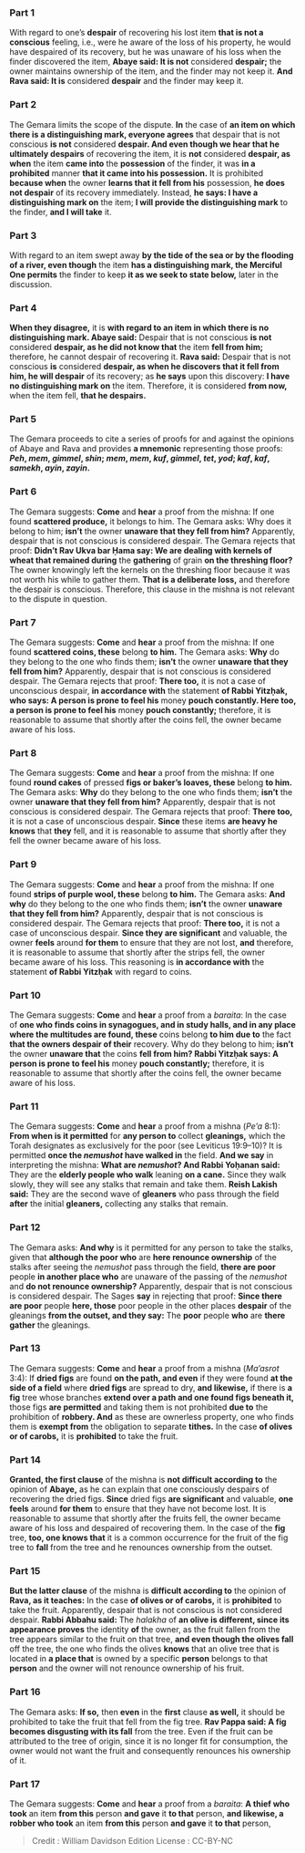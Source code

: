 
### Part 1
With regard to one’s <b>despair</b> of recovering his lost item <b>that is not a conscious</b> feeling, i.e., were he aware of the loss of his property, he would have despaired of its recovery, but he was unaware of his loss when the finder discovered the item, <b>Abaye said: It is not</b> considered <b>despair;</b> the owner maintains ownership of the item, and the finder may not keep it. <b>And Rava said: It is</b> considered <b>despair</b> and the finder may keep it.

### Part 2
The Gemara limits the scope of the dispute. <b>In</b> the case of <b>an item on which there is a distinguishing mark, everyone agrees</b> that despair that is not conscious <b>is not</b> considered <b>despair. And even though we hear that he ultimately despairs</b> of recovering the item, it is <b>not</b> considered <b>despair, as when</b> the item <b>came into</b> the <b>possession</b> of the finder, it was <b>in a prohibited</b> manner <b>that it came into his possession.</b> It is prohibited <b>because when</b> the owner <b>learns that it fell from his</b> possession, <b>he does not despair</b> of its recovery immediately. Instead, <b>he says: I have a distinguishing mark on</b> the item; <b>I will provide the distinguishing mark</b> to the finder, <b>and I will take</b> it.

### Part 3
With regard to an item swept away <b>by the tide of the sea or by the flooding of a river, even though</b> the item <b>has a distinguishing mark, the Merciful One permits</b> the finder to keep <b>it as we seek to state below,</b> later in the discussion.

### Part 4
<b>When they disagree,</b> it is <b>with regard to an item in which there is no distinguishing mark. Abaye said:</b> Despair that is not conscious <b>is not</b> considered <b>despair, as he did not know that</b> the item <b>fell from him;</b> therefore, he cannot despair of recovering it. <b>Rava said:</b> Despair that is not conscious <b>is</b> considered <b>despair, as when he discovers that it fell from him, he will despair</b> of its recovery; as <b>he says</b> upon this discovery: <b>I have no distinguishing mark on</b> the item. Therefore, it is considered <b>from now,</b> when the item fell, <b>that he despairs.</b>

### Part 5
The Gemara proceeds to cite a series of proofs for and against the opinions of Abaye and Rava and provides <b>a mnemonic</b> representing those proofs: <b><i>Peh</i>, <i>mem</i>, <i>gimmel</i>, <i>shin</i>; <i>mem</i>, <i>mem</i>, <i>kuf</i>, <i>gimmel</i>, <i>tet</i>, <i>yod</i>; <i>kaf</i>, <i>kaf</i>, <i>samekh</i>, <i>ayin</i>, <i>zayin</i>.</b>

### Part 6
The Gemara suggests: <b>Come</b> and <b>hear</b> a proof from the mishna: If one found <b>scattered produce,</b> it belongs to him. The Gemara asks: Why does it belong to him; <b>isn’t</b> the owner <b>unaware that they fell from him?</b> Apparently, despair that is not conscious is considered despair. The Gemara rejects that proof: <b>Didn’t Rav Ukva bar Ḥama say: We are dealing with kernels of wheat that remained during</b> the <b>gathering</b> of grain <b>on the threshing floor?</b> The owner knowingly left the kernels on the threshing floor because it was not worth his while to gather them. <b>That is a deliberate loss,</b> and therefore the despair is conscious. Therefore, this clause in the mishna is not relevant to the dispute in question.

### Part 7
The Gemara suggests: <b>Come</b> and <b>hear</b> a proof from the mishna: If one found <b>scattered coins, these</b> belong <b>to him.</b> The Gemara asks: <b>Why</b> do they belong to the one who finds them; <b>isn’t</b> the owner <b>unaware that they fell from him?</b> Apparently, despair that is not conscious is considered despair. The Gemara rejects that proof: <b>There too,</b> it is not a case of unconscious despair, <b>in accordance with</b> the statement <b>of Rabbi Yitzḥak, who says: A person is prone to feel his</b> money <b>pouch constantly. Here too, a person is prone to feel his</b> money <b>pouch constantly;</b> therefore, it is reasonable to assume that shortly after the coins fell, the owner became aware of his loss.

### Part 8
The Gemara suggests: <b>Come</b> and <b>hear</b> a proof from the mishna: If one found <b>round cakes</b> of pressed <b>figs or baker’s loaves, these</b> belong <b>to him.</b> The Gemara asks: <b>Why</b> do they belong to the one who finds them; <b>isn’t</b> the owner <b>unaware that they fell from him?</b> Apparently, despair that is not conscious is considered despair. The Gemara rejects that proof: <b>There too,</b> it is not a case of unconscious despair. <b>Since</b> these items <b>are heavy he knows</b> that <b>they</b> fell, and it is reasonable to assume that shortly after they fell the owner became aware of his loss.

### Part 9
The Gemara suggests: <b>Come</b> and <b>hear</b> a proof from the mishna: If one found <b>strips of purple wool, these</b> belong <b>to him.</b> The Gemara asks: <b>And why</b> do they belong to the one who finds them; <b>isn’t</b> the owner <b>unaware that they fell from him?</b> Apparently, despair that is not conscious is considered despair. The Gemara rejects that proof: <b>There too,</b> it is not a case of unconscious despair. <b>Since they are significant</b> and valuable, the owner <b>feels</b> around <b>for them</b> to ensure that they are not lost, <b>and</b> therefore, it is reasonable to assume that shortly after the strips fell, the owner became aware of his loss. This reasoning is <b>in accordance with</b> the statement <b>of Rabbi Yitzḥak</b> with regard to coins.

### Part 10
The Gemara suggests: <b>Come</b> and <b>hear</b> a proof from a <i>baraita</i>: In the case of <b>one who finds coins in synagogues, and in study halls, and in any place where the multitudes are found, these</b> coins belong <b>to him due to</b> the fact <b>that the owners despair of their</b> recovery. Why do they belong to him; <b>isn’t</b> the owner <b>unaware that</b> the coins <b>fell from him? Rabbi Yitzḥak says: A person is prone to feel his</b> money <b>pouch constantly;</b> therefore, it is reasonable to assume that shortly after the coins fell, the owner became aware of his loss.

### Part 11
The Gemara suggests: <b>Come</b> and <b>hear</b> a proof from a mishna (<i>Pe’a</i> 8:1): <b>From when is it permitted</b> for <b>any person to</b> collect <b>gleanings,</b> which the Torah designates as exclusively for the poor (see Leviticus 19:9–10)? It is permitted <b>once the <i>nemushot</i> have walked in</b> the field. <b>And we say</b> in interpreting the mishna: <b>What are <i>nemushot</i>? And Rabbi Yoḥanan said:</b> They are the <b>elderly people who walk</b> leaning <b>on a cane.</b> Since they walk slowly, they will see any stalks that remain and take them. <b>Reish Lakish said:</b> They are the second wave of <b>gleaners</b> who pass through the field <b>after</b> the initial <b>gleaners,</b> collecting any stalks that remain.

### Part 12
The Gemara asks: <b>And why</b> is it permitted for any person to take the stalks, given that <b>although the poor who</b> are <b>here renounce ownership</b> of the stalks after seeing the <i>nemushot</i> pass through the field, <b>there are poor</b> people <b>in another place who</b> are unaware of the passing of the <i>nemushot</i> and <b>do not renounce ownership?</b> Apparently, despair that is not conscious is considered despair. The Sages <b>say</b> in rejecting that proof: <b>Since there are poor</b> people <b>here, those</b> poor people in the other places <b>despair</b> of the gleanings <b>from the outset, and they say:</b> The <b>poor</b> people <b>who</b> are <b>there gather</b> the gleanings.

### Part 13
The Gemara suggests: <b>Come</b> and <b>hear</b> a proof from a mishna (<i>Ma’asrot</i> 3:4): If <b>dried figs</b> are found <b>on the path, and even</b> if they were found <b>at the side of a field</b> where <b>dried figs</b> are spread to dry, <b>and likewise,</b> if there is <b>a fig</b> tree whose branches <b>extend over a path and one found figs beneath it,</b> those figs <b>are permitted</b> and taking them is not prohibited <b>due to</b> the prohibition of <b>robbery. And</b> as these are ownerless property, one who finds them is <b>exempt from</b> the obligation to separate <b>tithes.</b> In the case <b>of olives or of carobs,</b> it is <b>prohibited</b> to take the fruit.

### Part 14
<b>Granted, the first clause</b> of the mishna is <b>not difficult according to</b> the opinion of <b>Abaye,</b> as he can explain that one consciously despairs of recovering the dried figs. <b>Since</b> dried figs <b>are significant</b> and valuable, <b>one feels</b> around <b>for them</b> to ensure that they have not become lost. It is reasonable to assume that shortly after the fruits fell, the owner became aware of his loss and despaired of recovering them. In the case of the <b>fig</b> tree, <b>too, one knows that</b> it is a common occurrence for the fruit of the fig tree to <b>fall</b> from the tree and he renounces ownership from the outset.

### Part 15
<b>But the latter clause</b> of the mishna is <b>difficult according to</b> the opinion of <b>Rava, as it teaches:</b> In the case <b>of olives or of carobs,</b> it is <b>prohibited</b> to take the fruit. Apparently, despair that is not conscious is not considered despair. <b>Rabbi Abbahu said:</b> The <i>halakha</i> of <b>an olive is different, since its appearance proves</b> the identity <b>of</b> the owner, as the fruit fallen from the tree appears similar to the fruit on that tree, <b>and even though the olives fall</b> off the tree, the one who finds the olives <b>knows</b> that an olive tree that is located in <b>a place that</b> is owned by a specific <b>person</b> belongs to that <b>person</b> and the owner will not renounce ownership of his fruit.

### Part 16
The Gemara asks: <b>If so,</b> then <b>even</b> in the <b>first</b> clause <b>as well,</b> it should be prohibited to take the fruit that fell from the fig tree. <b>Rav Pappa said: A fig becomes disgusting with its fall</b> from the tree. Even if the fruit can be attributed to the tree of origin, since it is no longer fit for consumption, the owner would not want the fruit and consequently renounces his ownership of it.

### Part 17
The Gemara suggests: <b>Come</b> and <b>hear</b> a proof from a <i>baraita</i>: <b>A thief who took</b> an item <b>from this</b> person <b>and gave</b> it <b>to that</b> person, <b>and likewise, a robber who took</b> an item <b>from this</b> person <b>and gave</b> it <b>to that</b> person,

>Credit : William Davidson Edition
>License : CC-BY-NC